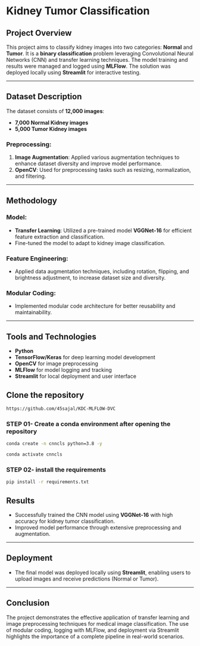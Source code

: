 # Kidney Tumor Classification  

## Project Overview  
This project aims to classify kidney images into two categories: **Normal** and **Tumor**. It is a **binary classification** problem leveraging Convolutional Neural Networks (CNN) and transfer learning techniques. The model training and results were managed and logged using **MLFlow**. The solution was deployed locally using **Streamlit** for interactive testing.

---

## Dataset Description  
The dataset consists of **12,000 images**:  
- **7,000 Normal Kidney images**  
- **5,000 Tumor Kidney images**  

### Preprocessing:
1. **Image Augmentation**: Applied various augmentation techniques to enhance dataset diversity and improve model performance.  
2. **OpenCV**: Used for preprocessing tasks such as resizing, normalization, and filtering.

---

## Methodology  

### Model:  
- **Transfer Learning**: Utilized a pre-trained model **VGGNet-16** for efficient feature extraction and classification.
- Fine-tuned the model to adapt to kidney image classification.  

### Feature Engineering:  
- Applied data augmentation techniques, including rotation, flipping, and brightness adjustment, to increase dataset size and diversity.

### Modular Coding:  
- Implemented modular code architecture for better reusability and maintainability.  

---

## Tools and Technologies  
- **Python**  
- **TensorFlow/Keras** for deep learning model development  
- **OpenCV** for image preprocessing  
- **MLFlow** for model logging and tracking  
- **Streamlit** for local deployment and user interface  

## Clone the repository

```bash
https://github.com/45sajal/KDC-MLFLOW-DVC
```

### STEP 01- Create a conda environment after opening the repository

```bash
conda create -n cnncls python=3.8 -y
```

```bash
conda activate cnncls
```

### STEP 02- install the requirements

```bash
pip install -r requirements.txt
```

## Results  
- Successfully trained the CNN model using **VGGNet-16** with high accuracy for kidney tumor classification.  
- Improved model performance through extensive preprocessing and augmentation.  

---

## Deployment  
- The final model was deployed locally using **Streamlit**, enabling users to upload images and receive predictions (Normal or Tumor).  

---

## Conclusion  
The project demonstrates the effective application of transfer learning and image preprocessing techniques for medical image classification. The use of modular coding, logging with MLFlow, and deployment via Streamlit highlights the importance of a complete pipeline in real-world scenarios.

